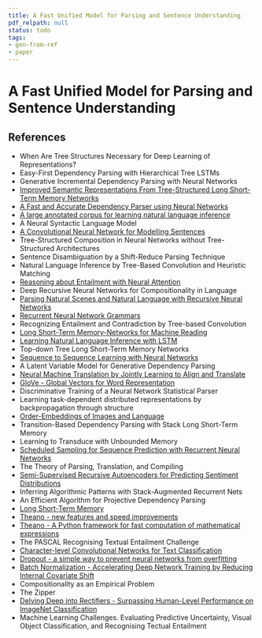 ```yaml
---
title: A Fast Unified Model for Parsing and Sentence Understanding
pdf_relpath: null
status: todo
tags:
- gen-from-ref
- paper
---
```


# A Fast Unified Model for Parsing and Sentence Understanding

## References

- When Are Tree Structures Necessary for Deep Learning of Representations?
- Easy-First Dependency Parsing with Hierarchical Tree LSTMs
- Generative Incremental Dependency Parsing with Neural Networks
- [Improved Semantic Representations From Tree-Structured Long Short-Term Memory Networks](./improved-semantic-representations-from-tree-structured-long-short-term-memory-networks.md)
- [A Fast and Accurate Dependency Parser using Neural Networks](./a-fast-and-accurate-dependency-parser-using-neural-networks.md)
- [A large annotated corpus for learning natural language inference](./a-large-annotated-corpus-for-learning-natural-language-inference.md)
- A Neural Syntactic Language Model
- [A Convolutional Neural Network for Modelling Sentences](./a-convolutional-neural-network-for-modelling-sentences.md)
- Tree-Structured Composition in Neural Networks without Tree-Structured Architectures
- Sentence Disambiguation by a Shift-Reduce Parsing Technique
- Natural Language Inference by Tree-Based Convolution and Heuristic Matching
- [Reasoning about Entailment with Neural Attention](./reasoning-about-entailment-with-neural-attention.md)
- Deep Recursive Neural Networks for Compositionality in Language
- [Parsing Natural Scenes and Natural Language with Recursive Neural Networks](./parsing-natural-scenes-and-natural-language-with-recursive-neural-networks.md)
- [Recurrent Neural Network Grammars](./recurrent-neural-network-grammars.md)
- Recognizing Entailment and Contradiction by Tree-based Convolution
- [Long Short-Term Memory-Networks for Machine Reading](./long-short-term-memory-networks-for-machine-reading.md)
- [Learning Natural Language Inference with LSTM](./learning-natural-language-inference-with-lstm.md)
- Top-down Tree Long Short-Term Memory Networks
- [Sequence to Sequence Learning with Neural Networks](./sequence-to-sequence-learning-with-neural-networks.md)
- A Latent Variable Model for Generative Dependency Parsing
- [Neural Machine Translation by Jointly Learning to Align and Translate](./neural-machine-translation-by-jointly-learning-to-align-and-translate.md)
- [GloVe - Global Vectors for Word Representation](./glove-global-vectors-for-word-representation.md)
- Discriminative Training of a Neural Network Statistical Parser
- Learning task-dependent distributed representations by backpropagation through structure
- [Order-Embeddings of Images and Language](./order-embeddings-of-images-and-language.md)
- Transition-Based Dependency Parsing with Stack Long Short-Term Memory
- Learning to Transduce with Unbounded Memory
- [Scheduled Sampling for Sequence Prediction with Recurrent Neural Networks](./scheduled-sampling-for-sequence-prediction-with-recurrent-neural-networks.md)
- The Theory of Parsing, Translation, and Compiling
- [Semi-Supervised Recursive Autoencoders for Predicting Sentiment Distributions](./semi-supervised-recursive-autoencoders-for-predicting-sentiment-distributions.md)
- Inferring Algorithmic Patterns with Stack-Augmented Recurrent Nets
- An Efficient Algorithm for Projective Dependency Parsing
- [Long Short-Term Memory](./long-short-term-memory.md)
- [Theano - new features and speed improvements](./theano-new-features-and-speed-improvements.md)
- [Theano - A Python framework for fast computation of mathematical expressions](./theano-a-python-framework-for-fast-computation-of-mathematical-expressions.md)
- The PASCAL Recognising Textual Entailment Challenge
- [Character-level Convolutional Networks for Text Classification](./character-level-convolutional-networks-for-text-classification.md)
- [Dropout - a simple way to prevent neural networks from overfitting](./dropout-a-simple-way-to-prevent-neural-networks-from-overfitting.md)
- [Batch Normalization - Accelerating Deep Network Training by Reducing Internal Covariate Shift](./batch-normalization-accelerating-deep-network-training-by-reducing-internal-covariate-shift.md)
- Compositionality as an Empirical Problem
- The Zipper
- [Delving Deep into Rectifiers - Surpassing Human-Level Performance on ImageNet Classification](./delving-deep-into-rectifiers-surpassing-human-level-performance-on-imagenet-classification.md)
- Machine Learning Challenges. Evaluating Predictive Uncertainty, Visual Object Classification, and Recognising Tectual Entailment
